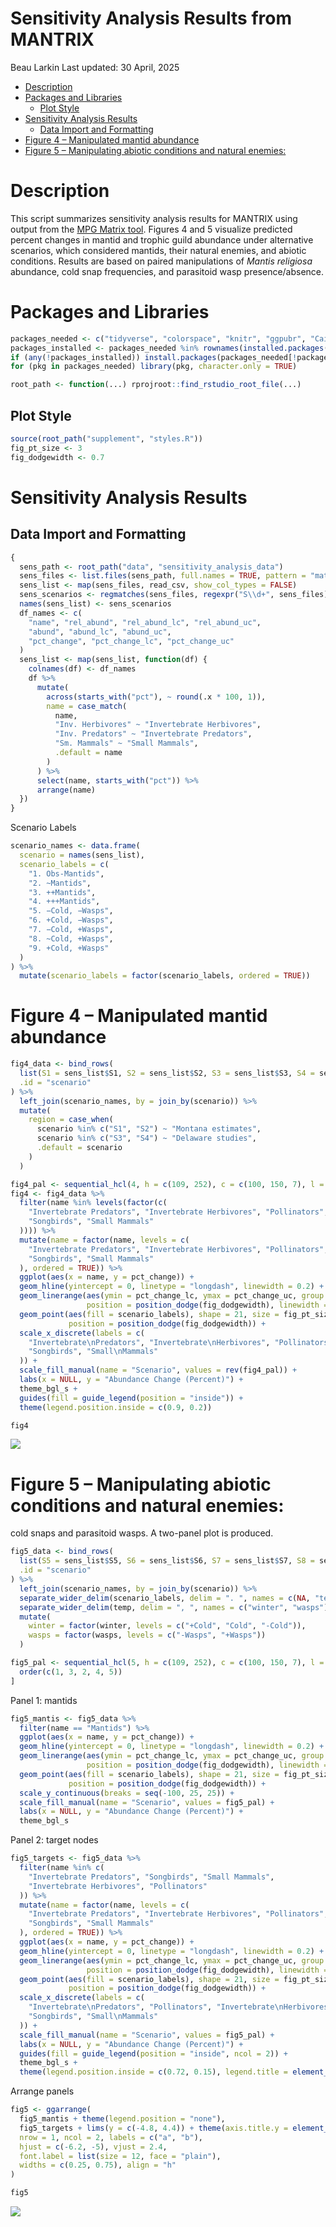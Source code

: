 Sensitivity Analysis Results from MANTRIX
================
Beau Larkin
Last updated: 30 April, 2025

- [Description](#description)
- [Packages and Libraries](#packages-and-libraries)
  - [Plot Style](#plot-style)
- [Sensitivity Analysis Results](#sensitivity-analysis-results)
  - [Data Import and Formatting](#data-import-and-formatting)
- [Figure 4 – Manipulated mantid
  abundance](#figure-4--manipulated-mantid-abundance)
- [Figure 5 – Manipulating abiotic conditions and natural
  enemies:](#figure-5--manipulating-abiotic-conditions-and-natural-enemies)

# Description

This script summarizes sensitivity analysis results for MANTRIX using
output from the [MPG Matrix tool](https://matrix.mpgranch.com). Figures
4 and 5 visualize predicted percent changes in mantid and trophic guild
abundance under alternative scenarios, which considered mantids, their
natural enemies, and abiotic conditions. Results are based on paired
manipulations of *Mantis religiosa* abundance, cold snap frequencies,
and parasitoid wasp presence/absence.

# Packages and Libraries

``` r
packages_needed <- c("tidyverse", "colorspace", "knitr", "ggpubr", "Cairo", "rprojroot")
packages_installed <- packages_needed %in% rownames(installed.packages())
if (any(!packages_installed)) install.packages(packages_needed[!packages_installed])
for (pkg in packages_needed) library(pkg, character.only = TRUE)
```

``` r
root_path <- function(...) rprojroot::find_rstudio_root_file(...)
```

## Plot Style

``` r
source(root_path("supplement", "styles.R"))
fig_pt_size <- 3
fig_dodgewidth <- 0.7
```

# Sensitivity Analysis Results

## Data Import and Formatting

``` r
{
  sens_path <- root_path("data", "sensitivity_analysis_data")
  sens_files <- list.files(sens_path, full.names = TRUE, pattern = "matrix_export")
  sens_list <- map(sens_files, read_csv, show_col_types = FALSE)
  sens_scenarios <- regmatches(sens_files, regexpr("S\\d+", sens_files))
  names(sens_list) <- sens_scenarios
  df_names <- c(
    "name", "rel_abund", "rel_abund_lc", "rel_abund_uc",
    "abund", "abund_lc", "abund_uc",
    "pct_change", "pct_change_lc", "pct_change_uc"
  )
  sens_list <- map(sens_list, function(df) {
    colnames(df) <- df_names
    df %>%
      mutate(
        across(starts_with("pct"), ~ round(.x * 100, 1)),
        name = case_match(
          name,
          "Inv. Herbivores" ~ "Invertebrate Herbivores",
          "Inv. Predators" ~ "Invertebrate Predators",
          "Sm. Mammals" ~ "Small Mammals",
          .default = name
        )
      ) %>%
      select(name, starts_with("pct")) %>%
      arrange(name)
  })
}
```

Scenario Labels

``` r
scenario_names <- data.frame(
  scenario = names(sens_list),
  scenario_labels = c(
    "1. Obs-Mantids",
    "2. ~Mantids",
    "3. ++Mantids",
    "4. +++Mantids",
    "5. −Cold, −Wasps",
    "6. +Cold, −Wasps",
    "7. −Cold, +Wasps",
    "8. ~Cold, +Wasps",
    "9. +Cold, +Wasps"
  )
) %>%
  mutate(scenario_labels = factor(scenario_labels, ordered = TRUE))
```

# Figure 4 – Manipulated mantid abundance

``` r
fig4_data <- bind_rows(
  list(S1 = sens_list$S1, S2 = sens_list$S2, S3 = sens_list$S3, S4 = sens_list$S4),
  .id = "scenario"
) %>%
  left_join(scenario_names, by = join_by(scenario)) %>%
  mutate(
    region = case_when(
      scenario %in% c("S1", "S2") ~ "Montana estimates",
      scenario %in% c("S3", "S4") ~ "Delaware studies",
      .default = scenario
    )
  )
```

``` r
fig4_pal <- sequential_hcl(4, h = c(109, 252), c = c(100, 150, 7), l = c(86, 13), power = c(0.5, 0.9))
fig4 <- fig4_data %>%
  filter(name %in% levels(factor(c(
    "Invertebrate Predators", "Invertebrate Herbivores", "Pollinators",
    "Songbirds", "Small Mammals"
  )))) %>%
  mutate(name = factor(name, levels = c(
    "Invertebrate Predators", "Invertebrate Herbivores", "Pollinators",
    "Songbirds", "Small Mammals"
  ), ordered = TRUE)) %>%
  ggplot(aes(x = name, y = pct_change)) +
  geom_hline(yintercept = 0, linetype = "longdash", linewidth = 0.2) +
  geom_linerange(aes(ymin = pct_change_lc, ymax = pct_change_uc, group = scenario_labels),
                 position = position_dodge(fig_dodgewidth), linewidth = 0.3) +
  geom_point(aes(fill = scenario_labels), shape = 21, size = fig_pt_size,
             position = position_dodge(fig_dodgewidth)) +
  scale_x_discrete(labels = c(
    "Invertebrate\nPredators", "Invertebrate\nHerbivores", "Pollinators",
    "Songbirds", "Small\nMammals"
  )) +
  scale_fill_manual(name = "Scenario", values = rev(fig4_pal)) +
  labs(x = NULL, y = "Abundance Change (Percent)") +
  theme_bgl_s +
  guides(fill = guide_legend(position = "inside")) +
  theme(legend.position.inside = c(0.9, 0.2))
```

``` r
fig4
```

<img src="/Users/blarkin/Documents/Git_repositories/mantrix/sensitivity_analysis_results_files/figure-gfm/fig4-1.png" style="display: block; margin: auto;" />

# Figure 5 – Manipulating abiotic conditions and natural enemies:

cold snaps and parasitoid wasps. A two-panel plot is produced.

``` r
fig5_data <- bind_rows(
  list(S5 = sens_list$S5, S6 = sens_list$S6, S7 = sens_list$S7, S8 = sens_list$S8, S9 = sens_list$S9),
  .id = "scenario"
) %>%
  left_join(scenario_names, by = join_by(scenario)) %>%
  separate_wider_delim(scenario_labels, delim = ". ", names = c(NA, "temp"), cols_remove = FALSE) %>%
  separate_wider_delim(temp, delim = ", ", names = c("winter", "wasps"), cols_remove = TRUE) %>%
  mutate(
    winter = factor(winter, levels = c("+Cold", "Cold", "-Cold")),
    wasps = factor(wasps, levels = c("-Wasps", "+Wasps"))
  )

fig5_pal <- sequential_hcl(5, h = c(109, 252), c = c(100, 150, 7), l = c(86, 13), power = c(0.5, 0.9))[
  order(c(1, 3, 2, 4, 5))
]
```

Panel 1: mantids

``` r
fig5_mantis <- fig5_data %>%
  filter(name == "Mantids") %>%
  ggplot(aes(x = name, y = pct_change)) +
  geom_hline(yintercept = 0, linetype = "longdash", linewidth = 0.2) +
  geom_linerange(aes(ymin = pct_change_lc, ymax = pct_change_uc, group = scenario_labels),
                 position = position_dodge(fig_dodgewidth), linewidth = 0.3) +
  geom_point(aes(fill = scenario_labels), shape = 21, size = fig_pt_size,
             position = position_dodge(fig_dodgewidth)) +
  scale_y_continuous(breaks = seq(-100, 25, 25)) +
  scale_fill_manual(name = "Scenario", values = fig5_pal) +
  labs(x = NULL, y = "Abundance Change (Percent)") +
  theme_bgl_s
```

Panel 2: target nodes

``` r
fig5_targets <- fig5_data %>%
  filter(name %in% c(
    "Invertebrate Predators", "Songbirds", "Small Mammals",
    "Invertebrate Herbivores", "Pollinators"
  )) %>%
  mutate(name = factor(name, levels = c(
    "Invertebrate Predators", "Invertebrate Herbivores", "Pollinators",
    "Songbirds", "Small Mammals"
  ), ordered = TRUE)) %>%
  ggplot(aes(x = name, y = pct_change)) +
  geom_hline(yintercept = 0, linetype = "longdash", linewidth = 0.2) +
  geom_linerange(aes(ymin = pct_change_lc, ymax = pct_change_uc, group = scenario_labels),
                 position = position_dodge(fig_dodgewidth), linewidth = 0.3) +
  geom_point(aes(fill = scenario_labels), shape = 21, size = fig_pt_size,
             position = position_dodge(fig_dodgewidth)) +
  scale_x_discrete(labels = c(
    "Invertebrate\nPredators", "Pollinators", "Invertebrate\nHerbivores",
    "Songbirds", "Small\nMammals"
  )) +
  scale_fill_manual(name = "Scenario", values = fig5_pal) +
  labs(x = NULL, y = "Abundance Change (Percent)") +
  guides(fill = guide_legend(position = "inside", ncol = 2)) +
  theme_bgl_s +
  theme(legend.position.inside = c(0.72, 0.15), legend.title = element_text(hjust = 0.5))
```

Arrange panels

``` r
fig5 <- ggarrange(
  fig5_mantis + theme(legend.position = "none"),
  fig5_targets + lims(y = c(-4.8, 4.4)) + theme(axis.title.y = element_blank()),
  nrow = 1, ncol = 2, labels = c("a", "b"),
  hjust = c(-6.2, -5), vjust = 2.4,
  font.label = list(size = 12, face = "plain"),
  widths = c(0.25, 0.75), align = "h"
)
```

``` r
fig5
```

<img src="/Users/blarkin/Documents/Git_repositories/mantrix/sensitivity_analysis_results_files/figure-gfm/fig5-1.png" style="display: block; margin: auto;" />
